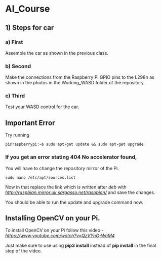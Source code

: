# AI_Course
## 1) Steps for car
###  a) First
Assemble the car as shown in the previous class.

### b) Second
Make the connections from the Raspberry Pi GPIO pins to the L298n as shown in the photos in the Working_WASD folder of the repository.

### c) Third
Test your WASD control for the car.

## **Important Error** 
Try running
```console
pi@raspberrypi:~$ sudo apt-get update && sudo apt-get upgrade

```

### If you get an error stating 404 No accelerator found,

You will have to change the repository mirror of the Pi.

```console
sudo nano /etc/apt/sources.list

```

Now in that replace the link which is written after _deb_ with _http://raspbian.mirror.uk.sargasso.net/raspbian/_ and save the changes.

You should be able to run the update and upgrade command now.

## Installing OpenCV on your Pi.

To install OpenCV on your Pi follow this video -_https://www.youtube.com/watch?v=QzVYnG-WaM4_ 

Just make sure to use using **pip3 install** instead of **pip install** in the final step of the video.


